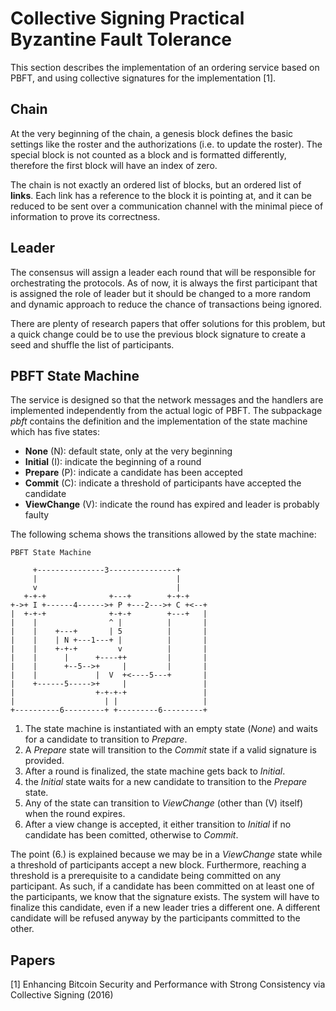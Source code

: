 # Collective Signing Practical Byzantine Fault Tolerance

This section describes the implementation of an ordering service based on PBFT,
and using collective signatures for the implementation [1].

## Chain

At the very beginning of the chain, a genesis block defines the basic settings
like the roster and the authorizations (i.e. to update the roster). The special
block is not counted as a block and is formatted differently, therefore the
first block will have an index of zero.

The chain is not exactly an ordered list of blocks, but an ordered list of
**links**. Each link has a reference to the block it is pointing at, and it can
be reduced to be sent over a communication channel with the minimal piece of
information to prove its correctness.

## Leader

The consensus will assign a leader each round that will be responsible for
orchestrating the protocols. As of now, it is always the first participant that
is assigned the role of leader but it should be changed to a more random and
dynamic approach to reduce the chance of transactions being ignored.

There are plenty of research papers that offer solutions for this problem, but a
quick change could be to use the previous block signature to create a seed and
shuffle the list of participants.

## PBFT State Machine

The service is designed so that the network messages and the handlers are
implemented independently from the actual logic of PBFT. The subpackage _pbft_
contains the definition and the implementation of the state machine which has
five states:
- **None** (N): default state, only at the very beginning
- **Initial** (I): indicate the beginning of a round
- **Prepare** (P): indicate a candidate has been accepted
- **Commit** (C): indicate a threshold of participants have accepted the candidate
- **ViewChange** (V): indicate the round has expired and leader is probably
  faulty

The following schema shows the transitions allowed by the state machine:

```
PBFT State Machine
                      
     +---------------3---------------+
     |                               |
     v                               |
   +-+-+              +---+        +-+-+
+->+ I +------4------>+ P +---2--->+ C +<--+
|  +-+-+              +-+-+        +---+   |
|    |                ^ |          |       |
|    |    +---+       | 5          |       |
|    |    | N +---1---+ |          |       |
|    |    +-+-+         v          |       |
|    |      |      +----++         |       |
|    |      +--5-->+     |         |       |
|    |             |  V  +<----5---+       |
|    +------5----->+     |                 |
|                  +-+-+-+                 |
|                    | |                   |
+----------6---------+ +---------6---------+

```

1. The state machine is instantiated with an empty state (_None_) and waits for
   a candidate to transition to _Prepare_.
2. A _Prepare_ state will transition to the _Commit_ state if a valid signature
   is provided.
3. After a round is finalized, the state machine gets back to _Initial_.
4. the _Initial_ state waits for a new candidate to transition to the _Prepare_
   state.
5. Any of the state can transition to _ViewChange_ (other than (V) itself) when
   the round expires.
6. After a view change is accepted, it either transition to _Initial_ if no
   candidate has been comitted, otherwise to _Commit_.

The point (6.) is explained because we may be in a _ViewChange_ state while a
threshold of participants accept a new block. Furthermore, reaching a threshold
is a prerequisite to a candidate being committed on any participant. As such, if
a candidate has been committed on at least one of the participants, we know that
the signature exists. The system will have to finalize this candidate, even if a
new leader tries a different one. A different candidate will be refused anyway
by the participants committed to the other.

## Papers

[1] Enhancing Bitcoin Security and Performance with Strong Consistency via
Collective Signing (2016)
